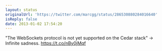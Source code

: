 ```yaml
---
layout: status
originalUrl: 'https://twitter.com/marcgg/status/286530880284016640'
isReply: false
date: 2013-01-02 17:54:20
---
```


"The WebSockets protocol is not yet supported on the Cedar stack" -&gt; Infinite sadness. https://t.co/nBy0jMqf
